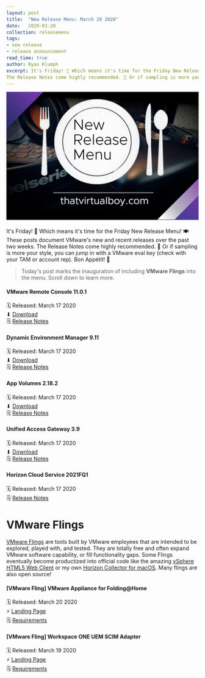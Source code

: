 ```yaml
---
layout: post
title:  "New Release Menu: March 20 2020"
date:   2020-03-20
collection: releasemenu
tags:
- new release
- release announcement
read_time: true
author: Ryan Klumph
excerpt: It's Friday! 🎉 Which means it's time for the Friday New Release Menu! 🍽 These posts document VMware's new and recent releases over the past two weeks.
The Release Notes come highly recommended. 🍿 Or if sampling is more your style, you can jump in with a VMware eval key (check with your TAM or account rep). Bon Appétit! 🥘
---
```

![](/assets/images/release-menu.png)<br><br>
It's Friday! 🎉 Which means it's time for the Friday New Release Menu! 🍽 These posts document VMware's new and recent releases over the past two weeks.
The Release Notes come highly recommended. 🍿
Or if sampling is more your style, you can jump in with a VMware eval key (check with your TAM or account rep). Bon Appétit! 🥘

> Today's post marks the inauguration of including **VMware Flings** into the menu. Scroll down to learn more.

#### VMware Remote Console 11.0.1
🗓 Released: March 17 2020  
⬇ [Download](https://my.vmware.com/web/vmware/details?downloadGroup=VMRC1101&productId=742)  
🗒 [Release Notes](https://docs.vmware.com/en/VMware-Remote-Console/11/rn/VMware-Remote-Console-1101-Release-Notes.html)  

#### Dynamic Environment Manager 9.11
🗓 Released: March 17 2020  
⬇ [Download](https://my.vmware.com/en/web/vmware/info/slug/desktop_end_user_computing/vmware_dynamic_environment_manager/9_11)  
🗒 [Release Notes](https://docs.vmware.com/en/VMware-Dynamic-Environment-Manager/9.11.0/rn/VMware-Dynamic-Environment-Manager-Release-Notes-9110.html)  

#### App Volumes 2.18.2
🗓 Released: March 17 2020  
⬇ [Download](https://my.vmware.com/web/vmware/info/slug/desktop_end_user_computing/vmware_app_volumes/2_x)  
🗒 [Release Notes](https://docs.vmware.com/en/VMware-App-Volumes/2.18.2/rn/VMware-App-Volumes-2182-Release-Notes.html)  

#### Unified Access Gateway 3.9
🗓 Released: March 17 2020  
⬇ [Download](https://my.vmware.com/en/web/vmware/info/slug/desktop_end_user_computing/vmware_unified_access_gateway/3_9)  
🗒 [Release Notes](https://docs.vmware.com/en/Unified-Access-Gateway/3.9/rn/Release-Notes-for-VMware-Unified-Access-Gateway-39.html)  

#### Horizon Cloud Service 2021FQ1
🗓 Released: March 17 2020  
🗒 [Release Notes](https://docs.vmware.com/en/VMware-Horizon-Cloud-Service/services/rn/horizon-cloud-service-relnotes-30.html)  

# VMware Flings
[VMware Flings](https://flings.vmware.com) are tools built by VMware employees that are intended to be explored, played with, and tested. They are totally free and often expand VMware software capability, or fill functionality gaps. Some Flings eventually become productized into official code like the amazing [vSphere HTML5 Web Client](https://flings.vmware.com/vsphere-html5-web-client) or my own [Horizon Collector for macOS](https://flings.vmware.com/horizon-collector-for-mac). Many flings are also open source!

#### [VMware Fling] VMware Appliance for Folding@Home
🗓 Released: March 20 2020  
⚡️ [Landing Page](https://flings.vmware.com/vmware-appliance-for-folding-home)  
🗒 [Requirements](https://flings.vmware.com/vmware-appliance-for-folding-home#requirements)  

#### [VMware Fling] Workspace ONE UEM SCIM Adapter
🗓 Released: March 19 2020  
⚡️ [Landing Page](https://flings.vmware.com/workspace-one-uem-scim-adapter)  
🗒 [Requirements](https://flings.vmware.com/workspace-one-uem-scim-adapter#requirements)  
